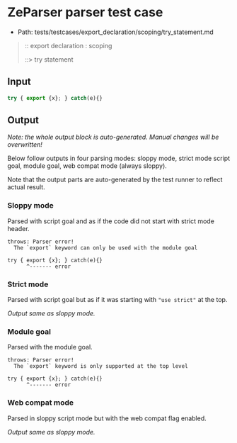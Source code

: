 # ZeParser parser test case

- Path: tests/testcases/export_declaration/scoping/try_statement.md

> :: export declaration : scoping
>
> ::> try statement

## Input

`````js
try { export {x}; } catch(e){}
`````

## Output

_Note: the whole output block is auto-generated. Manual changes will be overwritten!_

Below follow outputs in four parsing modes: sloppy mode, strict mode script goal, module goal, web compat mode (always sloppy).

Note that the output parts are auto-generated by the test runner to reflect actual result.

### Sloppy mode

Parsed with script goal and as if the code did not start with strict mode header.

`````
throws: Parser error!
  The `export` keyword can only be used with the module goal

try { export {x}; } catch(e){}
      ^------- error
`````

### Strict mode

Parsed with script goal but as if it was starting with `"use strict"` at the top.

_Output same as sloppy mode._

### Module goal

Parsed with the module goal.

`````
throws: Parser error!
  The `export` keyword is only supported at the top level

try { export {x}; } catch(e){}
      ^------- error
`````


### Web compat mode

Parsed in sloppy script mode but with the web compat flag enabled.

_Output same as sloppy mode._
